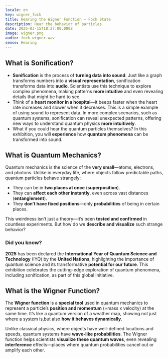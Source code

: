 ```yaml
---
locale: en
key: wigner_fock
title: Hearing the Wigner Function – Fock State
description: Hear the behavior of particles
date: 2025-03-15T18:27:00.000Z
image: wigner.png
audio: fock_wigner.wav
sense: Hearing
---
```

## What is Sonification?

* **Sonification** is the process of **turning data into sound**. Just like a graph transforms numbers into a **visual representation**, sonification transforms data into **audio**. Scientists use this technique to explore complex phenomena, making patterns **more intuitive** and even revealing details that might be hard to see.
* Think of a **heart monitor in a hospital**—it beeps faster when the heart rate increases and slower when it decreases. This is a simple example of using sound to represent data. In more complex scenarios, such as quantum systems, sonification can reveal unexpected patterns, offering new ways to understand quantum physics **more intuitively**.
* What if you could hear the quantum particles themselves? In this exhibition, you will **experience** how **quantum phenomena** can be transformed into sound.

## What is Quantum Mechanics?

Quantum mechanics is the science of the **very small**—atoms, electrons, and photons. Unlike in everyday life, where objects follow predictable paths, quantum particles behave strangely:

* They can be in **two places at once** (**superposition**).
* They can **affect each other instantly**, even across vast distances (**entanglement**).
* They **don’t have fixed positions**—only **probabilities** of being in certain places.

This weirdness isn’t just a theory—it’s been **tested and confirmed** in countless experiments. But how do we **describe and visualize** such strange behavior?

### Did you know?

**2025** has been declared the **International Year of Quantum Science and Technology** (IYQ) by the **United Nations**, highlighting the importance of quantum science and its transformative **potential for our future**. This exhibition celebrates the cutting-edge exploration of quantum phenomena, including sonification, as part of this global initiative.

## What is the Wigner Function?

The **Wigner function** is a **special tool** used in quantum mechanics to represent a particle’s **position and momentum** (=mass x velocity) at the same time. It’s like a quantum version of a weather map, showing not just where a system is,but also **how it behaves dynamically**.

Unlike classical physics, where objects have well-defined locations and speeds, quantum systems have **wave-like probabilities**. The Wigner function helps scientists **visualize these quantum waves**, even revealing **interference** effects—places where quantum probabilities cancel out or amplify each other.
